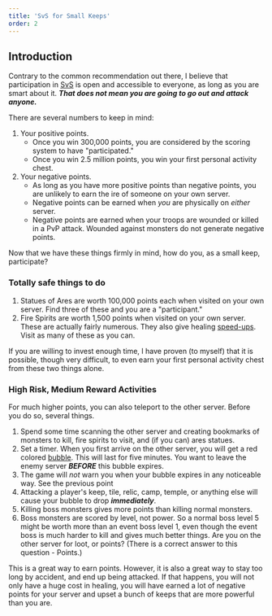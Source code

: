 ```yaml
---
title: 'SvS for Small Keeps'
order: 2
---
```


## Introduction

Contrary to the common recommendation out there, I believe that participation
in [SvS][] is open and accessible to everyone, as long as you are smart about
it. _**That does not mean you are going to go out and attack anyone.**_

There are several numbers to keep in mind:

1. Your positive points.
   - Once you win 300,000 points, you are considered by the scoring system to have "participated."
   - Once you win 2.5 million points, you win your first personal activity chest.
1. Your negative points.
   - As long as you have more positive points than negative points, you are unlikely to earn the ire of someone on your own server.
   - Negative points can be earned when _you_ are physically on _either_ server.
   - Negative points are earned when your troops are wounded or killed in a PvP attack. Wounded against monsters do not generate negative points.

Now that we have these things firmly in mind, how do you, as a small keep, participate?

### Totally safe things to do

1. Statues of Ares are worth 100,000 points each when visited on your own
   server. Find three of these and you are a "participant."
1. Fire Spirits are worth 1,500 points when visited on your own server. These
   are actually fairly numerous. They also give healing [speed-ups][]. Visit
   as many of these as you can.

If you are willing to invest enough time, I have proven (to myself) that it is
possible, though very difficult, to even earn your first personal activity
chest from these two things alone.

[SvS]: ../../Reference/Glossary/#SvS
[speed-ups]: ../../Reference/Glossary/#speed-up

### High Risk, Medium Reward Activities

For much higher points, you can also teleport to the other server. Before you
do so, several things.

1. Spend some time scanning the other server and creating bookmarks of monsters
   to kill, fire spirits to visit, and (if you can) ares statues.
1. Set a timer. When you first arrive on the other server, you will get a red
   colored [bubble][]. This will last for five minutes. You want to leave the
   enemy server _**BEFORE**_ this bubble expires.
1. The game will _not_ warn you when your bubble expires in any noticeable way.
   See the previous point
1. Attacking a player's keep, tile, relic, camp, temple, or anything else will
   cause your bubble to drop _**immediately**_.
1. Killing boss monsters gives more points than killing normal monsters.
1. Boss monsters are scored by level, not power. So a normal boss level 5
   might be worth more than an event boss level 1, even though the event boss
   is much harder to kill and gives much better things. Are you on the other
   server for loot, or points? (There is a correct answer to this question -
   Points.)

This is a great way to earn points. However, it is also a great way to stay
too long by accident, and end up being attacked. If that happens, you will not
only have a huge cost in healing, you will have earned a lot of negative points
for your server and upset a bunch of keeps that are more powerful than you are.

[bubble]: ../../Reference/Glossary/#bubble
